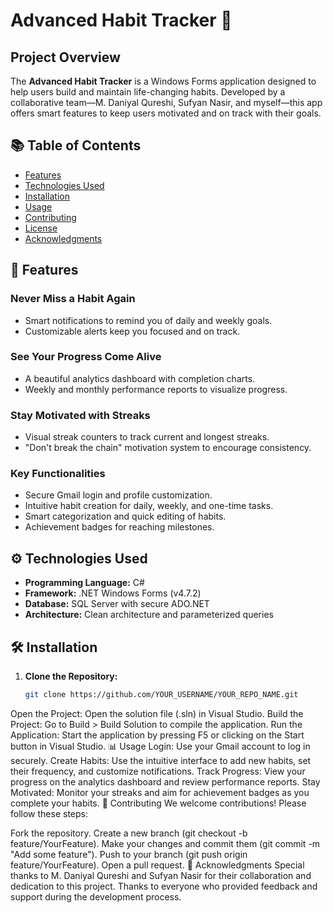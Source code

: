 # Advanced Habit Tracker 🌟

## Project Overview
The **Advanced Habit Tracker** is a Windows Forms application designed to help users build and maintain life-changing habits. Developed by a collaborative team—M. Daniyal Qureshi, Sufyan Nasir, and myself—this app offers smart features to keep users motivated and on track with their goals.

## 📚 Table of Contents
- [Features](#features)
- [Technologies Used](#technologies-used)
- [Installation](#installation)
- [Usage](#usage)
- [Contributing](#contributing)
- [License](#license)
- [Acknowledgments](#acknowledgments)

## 🔑 Features

### Never Miss a Habit Again
- Smart notifications to remind you of daily and weekly goals.
- Customizable alerts keep you focused and on track.

### See Your Progress Come Alive
- A beautiful analytics dashboard with completion charts.
- Weekly and monthly performance reports to visualize progress.

### Stay Motivated with Streaks
- Visual streak counters to track current and longest streaks.
- "Don't break the chain" motivation system to encourage consistency.

### Key Functionalities
- Secure Gmail login and profile customization.
- Intuitive habit creation for daily, weekly, and one-time tasks.
- Smart categorization and quick editing of habits.
- Achievement badges for reaching milestones.

## ⚙️ Technologies Used
- **Programming Language:** C#
- **Framework:** .NET Windows Forms (v4.7.2)
- **Database:** SQL Server with secure ADO.NET
- **Architecture:** Clean architecture and parameterized queries

## 🛠️ Installation
1. **Clone the Repository:**
   ```bash
   git clone https://github.com/YOUR_USERNAME/YOUR_REPO_NAME.git
Open the Project:
Open the solution file (.sln) in Visual Studio.
Build the Project:
Go to Build > Build Solution to compile the application.
Run the Application:
Start the application by pressing F5 or clicking on the Start button in Visual Studio.
📊 Usage
Login:
Use your Gmail account to log in securely.
Create Habits:
Use the intuitive interface to add new habits, set their frequency, and customize notifications.
Track Progress:
View your progress on the analytics dashboard and review performance reports.
Stay Motivated:
Monitor your streaks and aim for achievement badges as you complete your habits.
🤝 Contributing
We welcome contributions! Please follow these steps:

Fork the repository.
Create a new branch (git checkout -b feature/YourFeature).
Make your changes and commit them (git commit -m "Add some feature").
Push to your branch (git push origin feature/YourFeature).
Open a pull request.
🙏 Acknowledgments
Special thanks to M. Daniyal Qureshi and Sufyan Nasir for their collaboration and dedication to this project. Thanks to everyone who provided feedback and support during the development process.
